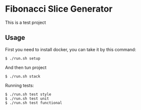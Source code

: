 # Fibonacci Slice Generator
This is a test project

Usage
------------

First you need to install docker, you can take it by this command:

``` {.sourceCode .bash}
$ ./run.sh setup
```

And then tun project
``` {.sourceCode .bash}
$ ./run.sh stack
```
Running tests:
``` {.sourceCode .bash}
$ ./run.sh test style
$ ./run.sh test unit
$ ./run.sh test functional
```